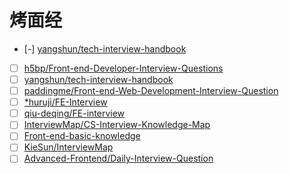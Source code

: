 # 烤面经

 - [-] [yangshun/tech-interview-handbook
](https://github.com/yangshun/tech-interview-handbook)
 - [ ] [h5bp/Front-end-Developer-Interview-Questions
](https://github.com/h5bp/Front-end-Developer-Interview-Questions)
 - [ ] [yangshun/tech-interview-handbook
](https://github.com/yangshun/tech-interview-handbook)
 - [ ] [paddingme/Front-end-Web-Development-Interview-Question
](https://github.com/paddingme/Front-end-Web-Development-Interview-Question)
 - [ ] [*huruji/FE-Interview
](https://github.com/huruji/FE-Interview)
 - [ ] [qiu-deqing/FE-interview
](https://github.com/qiu-deqing/FE-interview)
 - [ ] [InterviewMap/CS-Interview-Knowledge-Map
](https://github.com/InterviewMap/CS-Interview-Knowledge-Map)
 - [ ] [Front-end-basic-knowledge](https://github.com/woai3c/Front-end-basic-knowledge)
 - [ ] [KieSun/InterviewMap
](https://github.com/KieSun/InterviewMap)
 - [ ] [Advanced-Frontend/Daily-Interview-Question](https://github.com/Advanced-Frontend/Daily-Interview-Question)